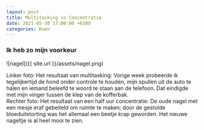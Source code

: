 ```yaml
---
layout: post
title: Multitasking vs Concentratie
date: 2021-05-30 17:00:00 +0100
categories: Koen
---
```


### Ik heb zo mijn voorkeur

![nagel]({{ site.url }}/assets/nagel.png)

Linker foto: Het resultaat van multitasking: Vorige week probeerde ik tegelijkertijd de hond onder controle te houden, mijn spullen uit de auto te halen en iemand beleefd te woord te staan aan de telefoon. Dat eindigde met mijn vinger tussen de klep van de kofferbak.  
Rechter foto: Het resultaat van een half uur concentratie: De oude nagel met een mesje eraf gebeiteld om ruimte te maken; door de gestolde bloeduitstorting was het allemaal een beetje krap geworden. Het nieuwe nageltje is al heel mooi te zien.

